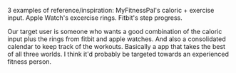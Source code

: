 3 examples of reference/inspiration: MyFitnessPal's caloric + exercise input. Apple Watch's excercise rings. Fitbit's step progress.

Our target user is someone who wants a good combination of the caloric input plus the rings from fitbit and apple watches. And also a consolidated calendar to keep track of the workouts. Basically a app that takes the best of all three worlds. I think it'd probably be targeted towards an experienced fitness person.
